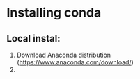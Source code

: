 # Installing conda

## Local instal:

1. Download Anaconda distribution (https://www.anaconda.com/download/)
2. 
